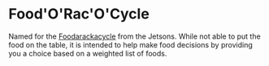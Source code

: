 # Food'O'Rac'O'Cycle

Named for the [Foodarackacycle](https://thejetsons.fandom.com/wiki/Foodarackacycle) from the Jetsons. While not able to put the food on the table, it is intended to help make food decisions by providing you a choice based on a weighted list of foods.
